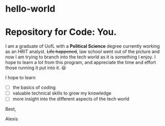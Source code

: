 
# hello-world

# Repository for Code: You. 

I am a graduate of UofL with a **Political Science** degree currently working as an HRIT analyst. ~~Life happened~~, law school went out of the picture and now I am trying to branch into the tech world as it is something I enjoy. I hope to learn a lot from this program, and appreciate the time and effort those running it put into it. :smiley: 

I hope to learn 
- [ ] the basics of coding
- [ ] valuable technical skills to grow my knowledge
- [ ] more insight into the different aspects of the tech world

Best,

Alexis 
